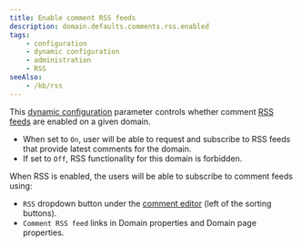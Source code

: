 ```yaml
---
title: Enable comment RSS feeds
description: domain.defaults.comments.rss.enabled
tags:
    - configuration
    - dynamic configuration
    - administration
    - RSS
seeAlso:
    - /kb/rss
---
```


This [dynamic configuration](/configuration/backend/dynamic) parameter controls whether comment [RSS feeds](/kb/rss) are enabled on a given domain.

<!--more-->

* When set to `On`, user will be able to request and subscribe to RSS feeds that provide latest comments for the domain.
* If set to `Off`, RSS functionality for this domain is forbidden.

When RSS is enabled, the users will be able to subscribe to comment feeds using:

* `RSS` dropdown button under the [comment editor](/kb/comment-editor) (left of the sorting buttons).
* `Comment RSS feed` links in Domain properties and Domain page properties.
